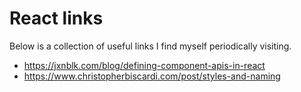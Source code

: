 # React links

Below is a collection of useful links I find myself periodically
visiting.

- https://jxnblk.com/blog/defining-component-apis-in-react
- https://www.christopherbiscardi.com/post/styles-and-naming
